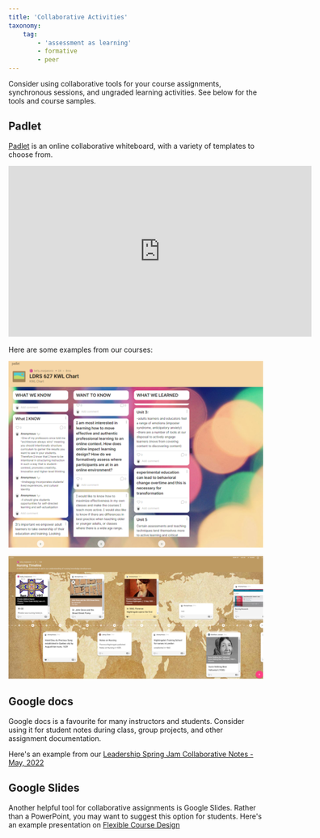 ```yaml
---
title: 'Collaborative Activities'
taxonomy:
    tag:
        - 'assessment as learning'
        - formative
        - peer
---
```


Consider using collaborative tools for your course assignments, synchronous sessions, and ungraded learning activities.  See below for the tools and course samples.


## Padlet
[Padlet](https://padlet.com/) is an online collaborative whiteboard, with a variety of templates to choose from.  

<iframe src="https://player.vimeo.com/video/752743261?h=b847fd04bd&amp;badge=0&amp;autopause=0&amp;player_id=0&amp;app_id=58479" width="600" height="338" frameborder="0" allow="autoplay; fullscreen; picture-in-picture" allowfullscreen title="Padlet"></iframe>

Here are some examples from our courses:

![](LDRS-627-KWL-padlet.png)

![](nursing-timeline-padlet.png)



## Google docs
Google docs is a favourite for many instructors and students. Consider using it for student notes during class, group projects, and other assignment documentation.

Here's an example from our [Leadership Spring Jam Collaborative Notes - May, 2022](https://docs.google.com/document/d/103df18ASQHJbcerH4N9MyXFieLc5qLEA94d3oSeY224/edit?usp=sharing)

## Google Slides
Another helpful tool for collaborative assignments is Google Slides.  Rather than a PowerPoint, you may want to suggest this option for students.
Here's an example presentation on [Flexible Course Design](https://docs.google.com/presentation/d/1cqSDiJBcXe7ImKCfe4VcQLj9u8FQTBL4bPDR_y7nsKA/edit?usp=sharing)
